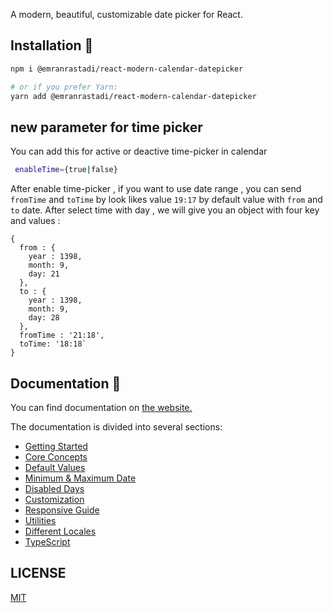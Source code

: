 
A modern, beautiful, customizable date picker for React.

## Installation 🚀
```bash
npm i @emranrastadi/react-modern-calendar-datepicker

# or if you prefer Yarn:
yarn add @emranrastadi/react-modern-calendar-datepicker
```

## new parameter for time picker
You can add this for active or deactive time-picker in calendar
 ```bash
  enableTime={true|false}
```
After enable time-picker , if you want to use date range , you can send `fromTime` and `toTime` by look likes value `19:17` by default value with `from` and `to` date. 
After select time with day , we will give you an object with four key and values :
```object
{
  from : {
    year : 1398,
    month: 9,
    day: 21
  },
  to : {
    year : 1398,
    month: 9,
    day: 28
  },
  fromTime : '21:18',
  toTime: '18:18`
}
```
## Documentation 📄
You can find documentation on [the website.](https://kiarash-z.github.io/react-modern-calendar-datepicker/)

The documentation is divided into several sections:
- [Getting Started](https://kiarash-z.github.io/react-modern-calendar-datepicker/docs/getting-started)
- [Core Concepts](https://kiarash-z.github.io/react-modern-calendar-datepicker/docs/core-concepts)
- [Default Values](https://kiarash-z.github.io/react-modern-calendar-datepicker/docs/default-values)
- [Minimum & Maximum Date](https://kiarash-z.github.io/react-modern-calendar-datepicker/docs/minimum-maximum-date)
- [Disabled Days](https://kiarash-z.github.io/react-modern-calendar-datepicker/docs/disabled-days)
- [Customization](https://kiarash-z.github.io/react-modern-calendar-datepicker/docs/customization)
- [Responsive Guide](https://kiarash-z.github.io/react-modern-calendar-datepicker/docs/responsive-guide)
- [Utilities](https://kiarash-z.github.io/react-modern-calendar-datepicker/docs/utilities)
- [Different Locales](https://kiarash-z.github.io/react-modern-calendar-datepicker/docs/different-locales)
- [TypeScript](https://kiarash-z.github.io/react-modern-calendar-datepicker/docs/typescript)

## LICENSE

[MIT](LICENSE)
